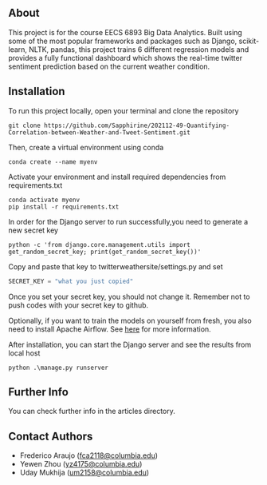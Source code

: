## About
This project is for the course EECS 6893 Big Data Analytics. Built using some of the most popular
frameworks and packages such as Django, scikit-learn, NLTK, pandas, this project trains 6 different 
regression models and provides a fully functional dashboard which shows the real-time twitter sentiment
prediction based on the current weather condition.

## Installation
To run this project locally, open your terminal and clone the repository
```shell
git clone https://github.com/Sapphirine/202112-49-Quantifying-Correlation-between-Weather-and-Tweet-Sentiment.git
```
Then, create a virtual environment using conda
```shell
conda create --name myenv
```
Activate your environment and install required dependencies from requirements.txt
```shell
conda activate myenv
pip install -r requirements.txt
```
In order for the Django server to run successfully,you need to generate a new secret key
```shell
python -c 'from django.core.management.utils import get_random_secret_key; print(get_random_secret_key())'
```
Copy and paste that key to twitterweathersite/settings.py and set
```python
SECRET_KEY = "what you just copied"
```
Once you set your secret key, you should not change it. Remember not to push codes with your 
secret key to github. 

Optionally, if you want to train the models on yourself from fresh, you also need to install Apache Airflow.
See [here](https://airflow.apache.org/docs/apache-airflow/stable/installation/index.html#using-pypi) 
for more information.

After installation, you can start the Django server and see the results from local host
```shell
python .\manage.py runserver
```

## Further Info
You can check further info in the articles directory.


## Contact Authors
* Frederico Araujo (fca2118@columbia.edu)
* Yewen Zhou (yz4175@columbia.edu)
* Uday Mukhija (um2158@columbia.edu)